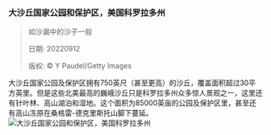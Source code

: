 ### 大沙丘国家公园和保护区，美国科罗拉多州
> 如沙漏中的沙子一般> > 日期: 20220912> > 版权: © Y Paudel/Getty Images
   
 大沙丘国家公园及保护区拥有750英尺（甚至更高）的沙丘，覆盖面积超过30平方英里。但是这些北美最高的巍峨沙丘只是科罗拉多州众多惊人景观之一，这里还有针叶林、高山湖泊和湿地。这个面积为85000英亩的公园及保护区里，甚至还有高山冻原在桑格雷-德克里斯托山脚下蔓延。
![大沙丘国家公园和保护区，美国科罗拉多州](https://s.cn.bing.net/th?id=OHR.GSDNPest_ZH-CN0818304791_1920x1080.jpg&rf=LaDigue_1920x1080.jpg)